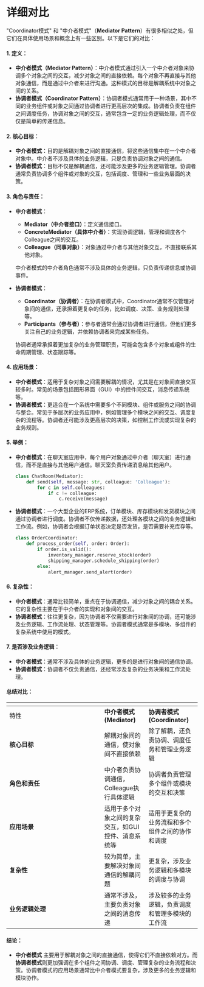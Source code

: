 # 详细对比

"Coordinator模式" 和 "中介者模式"（**Mediator Pattern**）有很多相似之处，但它们在具体使用场景和概念上有一些区别。以下是它们的对比：

#### 1. **定义**：

* **中介者模式（Mediator Pattern）**：中介者模式通过引入一个中介者对象来协调多个对象之间的交互，减少对象之间的直接依赖。每个对象不再直接与其他对象通信，而是通过中介者来进行沟通。这种模式的目标是解耦系统中对象之间的关系。
* **协调者模式（Coordinator Pattern）**：协调者模式通常用于一种场景，其中不同的业务组件或对象之间通过协调者进行更高层次的集成。协调者负责在组件之间调度任务，协调对象之间的交互，通常包含一定的业务逻辑处理，而不仅仅是简单的传递信息。

#### 2. **核心目标**：

* **中介者模式**：目的是解耦对象之间的直接通信，将这些通信集中在一个中介者对象中。中介者不涉及具体的业务逻辑，只是负责协调对象之间的通信。
* **协调者模式**：目标不仅是解耦通信，还可能涉及更多的业务逻辑管理。协调者通常负责协调多个组件或对象的交互，包括调度、管理和一些业务层面的决策。

#### 3. **角色与责任**：

*   **中介者模式**：

    * **Mediator（中介者接口）**：定义通信接口。
    * **ConcreteMediator（具体中介者）**：实现协调逻辑，管理和调度各个Colleague之间的交互。
    * **Colleague（同事对象）**：对象通过中介者与其他对象交互，不直接联系其他对象。

    中介者模式的中介者角色通常不涉及具体的业务逻辑，只负责传递信息或协调事件。
*   **协调者模式**：

    * **Coordinator（协调者）**：在协调者模式中，Coordinator通常不仅管理对象间的通信，还承担着更复杂的任务，比如调度、决策、业务规则处理等。
    * **Participants（参与者）**：参与者通常会通过协调者进行通信，但他们更多关注自己的业务逻辑，并依赖协调者来完成某些任务。

    协调者通常承担着更加复杂的业务管理职责，可能会包含多个对象或组件的生命周期管理、状态跟踪等。

#### 4. **应用场景**：

* **中介者模式**：适用于复杂对象之间需要解耦的情况，尤其是在对象间直接交互较多时。常见的场景包括图形界面（GUI）中的控件间交互，消息传递系统等。
* **协调者模式**：更适合在一个系统中需要多个不同模块、组件或服务之间的协调与整合。常见于多层次的业务应用中，例如管理多个模块之间的交互、调度复杂的流程等。协调者还可能涉及更高层次的决策，如控制工作流或实现复杂的业务规则。

#### 5. **举例**：

*   **中介者模式**：在聊天室应用中，每个用户对象通过中介者（聊天室）进行通信，而不是直接与其他用户通信。聊天室负责传递消息给其他用户。

    ```python
    class ChatRoom(Mediator):
        def send(self, message: str, colleague: 'Colleague'):
            for c in self.colleagues:
                if c != colleague:
                    c.receive(message)
    ```
*   **协调者模式**：一个大型企业的ERP系统，订单模块、库存模块和发货模块之间通过协调者进行调度。协调者不仅传递数据，还处理各模块之间的业务逻辑和工作流。例如，协调者会根据订单状态决定是否发货，是否需要补充库存等。

    ```python
    class OrderCoordinator:
        def process_order(self, order: Order):
            if order.is_valid():
                inventory_manager.reserve_stock(order)
                shipping_manager.schedule_shipping(order)
            else:
                alert_manager.send_alert(order)
    ```

#### 6. **复杂性**：

* **中介者模式**：通常比较简单，重点在于协调通信，减少对象之间的耦合关系。它的复杂性主要在于中介者的实现和对象间的交互。
* **协调者模式**：往往更复杂，因为协调者不仅需要进行对象间的协调，还可能涉及业务逻辑、工作流处理、状态管理等。协调者模式通常是多模块、多组件的复杂系统中使用的模式。

#### 7. **是否涉及业务逻辑**：

* **中介者模式**：通常不涉及具体的业务逻辑，更多的是进行对象间的通信协调。
* **协调者模式**：协调者不仅负责通信，还经常涉及复杂的业务决策和工作流处理。

#### 总结对比：

<table data-header-hidden><thead><tr><th width="234"></th><th></th><th></th></tr></thead><tbody><tr><td>特性</td><td><strong>中介者模式 (Mediator)</strong></td><td><strong>协调者模式 (Coordinator)</strong></td></tr><tr><td><strong>核心目标</strong></td><td>解耦对象间的通信，使对象间不直接依赖</td><td>除了解耦，还负责协调、调度任务和管理业务逻辑</td></tr><tr><td><strong>角色和责任</strong></td><td>中介者负责协调通信，Colleague执行具体逻辑</td><td>协调者负责管理多个组件或模块的交互和决策</td></tr><tr><td><strong>应用场景</strong></td><td>适用于多个对象之间的复杂交互，如GUI控件、消息系统等</td><td>适用于更复杂的业务流程和多个组件之间的协作和调度</td></tr><tr><td><strong>复杂性</strong></td><td>较为简单，主要解决对象间通信的解耦问题</td><td>更复杂，涉及业务逻辑和多模块的调度与协调</td></tr><tr><td><strong>业务逻辑处理</strong></td><td>通常不涉及，主要负责对象之间的消息传递</td><td>涉及较多的业务逻辑，负责调度和管理多模块的工作流</td></tr></tbody></table>

#### 结论：

* **中介者模式** 主要用于解耦对象之间的直接通信，使得它们不直接依赖对方。而**协调者模式**则更加强调在多个组件之间协调、调度、管理复杂的业务流程和决策。协调者模式的应用场景通常比中介者模式要复杂，涉及更多的业务逻辑和模块协作。
